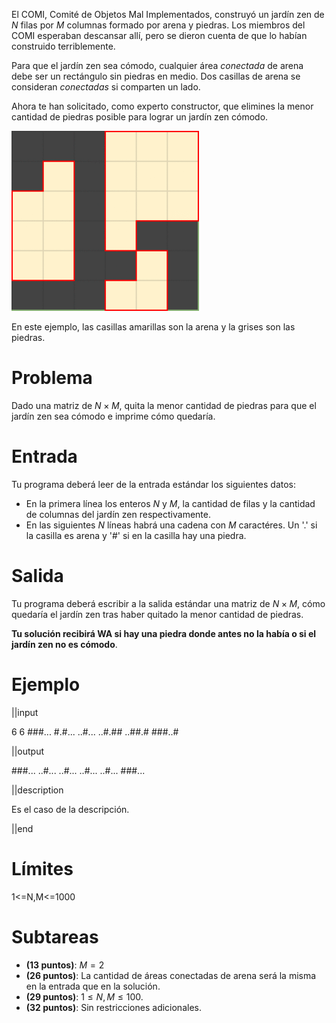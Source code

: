 El COMI, Comité de Objetos Mal Implementados, construyó un jardín zen de $N$ filas por $M$ columnas formado por arena y piedras. Los miembros del COMI esperaban descansar allí, pero se dieron cuenta de que lo habían construido terriblemente.

Para que el jardín zen sea cómodo, cualquier área _conectada_ de arena debe ser un rectángulo sin piedras en medio. Dos casillas de arena se consideran _conectadas_ si comparten un lado.

Ahora te han solicitado, como experto constructor, que elimines la menor cantidad de piedras posible para lograr un jardín zen cómodo.

![Ejemplo_Simulacion](ejemplo_simulacion.gif)

En este ejemplo, las casillas amarillas son la arena y la grises son las piedras.

# Problema

Dado una matriz de $N \times M$, quita la menor cantidad de piedras para que el jardín zen sea cómodo e imprime cómo quedaría.

# Entrada

Tu programa deberá leer de la entrada estándar los siguientes datos:

- En la primera línea los enteros $N$ y $M$, la cantidad de filas y la cantidad de columnas del jardín zen respectivamente.
- En las siguientes $N$ líneas habrá una cadena con $M$ caractéres. Un '.' si la casilla es arena y '#' si en la casilla hay una piedra.

# Salida

Tu programa deberá escribir a la salida estándar una matriz de $N \times M$, cómo quedaría el jardín zen tras haber quitado la menor cantidad de piedras.

**Tu solución recibirá WA si hay una piedra donde antes no la había o si el jardín zen no es cómodo**.

# Ejemplo

||input

6 6
###...
#.#...
..#...
..#.##
..##.#
###..#

||output

###...
..#...
..#...
..#...
..#...
###...

||description

Es el caso de la descripción.

||end

# Límites

1<=N,M<=1000

# Subtareas

- **(13 puntos)**: $M = 2$
- **(26 puntos)**: La cantidad de áreas conectadas de arena será la misma en la entrada que en la solución.
- **(29 puntos)**: $1 \leq N, M \leq 100$.
- **(32 puntos)**: Sin restricciones adicionales.
